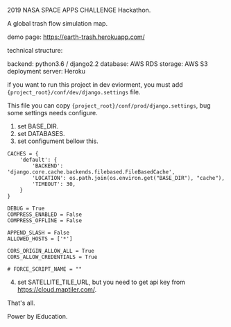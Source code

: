 2019 NASA SPACE APPS CHALLENGE Hackathon.

A global trash flow simulation map.

demo page: https://earth-trash.herokuapp.com/

technical structure: 

backend: python3.6 / django2.2
database: AWS RDS
storage: AWS S3
deployment server: Heroku

if you want to run this project in dev eviorment, you must add `{project_root}/conf/dev/django.settings` file.

This file you can copy `{project_root}/conf/prod/django.settings`, bug some settings needs configure.

1. set BASE_DIR.
2. set DATABASES.
3. set configument bellow this.
```
CACHES = {
    'default': {
        'BACKEND': 'django.core.cache.backends.filebased.FileBasedCache',
        'LOCATION': os.path.join(os.environ.get("BASE_DIR"), "cache"),
        'TIMEOUT': 30,
    }
}

DEBUG = True
COMPRESS_ENABLED = False
COMPRESS_OFFLINE = False

APPEND_SLASH = False
ALLOWED_HOSTS = ['*']

CORS_ORIGIN_ALLOW_ALL = True
CORS_ALLOW_CREDENTIALS = True

# FORCE_SCRIPT_NAME = ""
```
4. set SATELLITE_TILE_URL, but you need to get api key from https://cloud.maptiler.com/.

That's all.

Power by iEducation.
